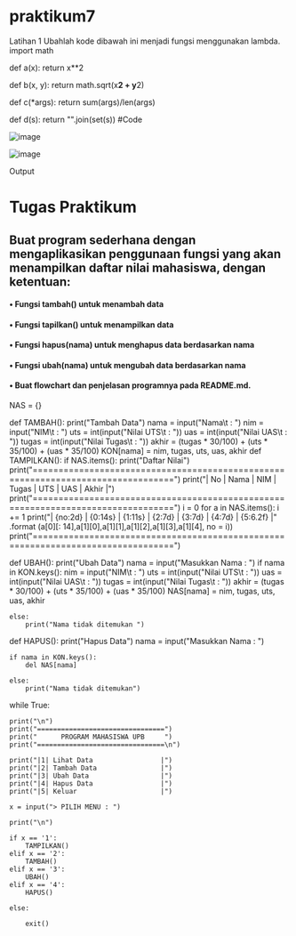 # praktikum7


Latihan 1
Ubahlah kode dibawah ini menjadi fungsi menggunakan lambda.
import math

def a(x):
return x**2

def b(x, y):
return math.sqrt(x**2 + y**2)

def c(*args):
return sum(args)/len(args)

def d(s):
return "".join(set(s))
#Code

 ![image](https://user-images.githubusercontent.com/115569493/205496736-5e2dfe7a-00d9-429f-a1d6-e68c8fc08b98.png)

![image](https://user-images.githubusercontent.com/115569493/205496807-9342aaeb-7743-474f-968e-01d299cc7c11.png)

Output
 
# Tugas Praktikum
## Buat program sederhana dengan mengaplikasikan penggunaan fungsi yang akan menampilkan daftar nilai mahasiswa, dengan ketentuan:
#### • Fungsi tambah() untuk menambah data
#### • Fungsi tapilkan() untuk menampilkan data
#### • Fungsi hapus(nama) untuk menghapus data berdasarkan nama
#### • Fungsi ubah(nama) untuk mengubah data berdasarkan nama
#### • Buat flowchart dan penjelasan programnya pada README.md.

 NAS = {}

def TAMBAH():
    print("Tambah Data")
    nama = input("Nama\t : ")
    nim = input("NIM\t : ")
    uts = int(input("Nilai UTS\t : "))
    uas = int(input("Nilai UAS\t : "))
    tugas = int(input("Nilai Tugas\t : "))
    akhir = (tugas * 30/100) + (uts * 35/100) + (uas * 35/100)
    KON[nama] = nim, tugas, uts, uas, akhir
def TAMPILKAN():
    if NAS.items():
        print("Daftar Nilai")
        print("=================================================================================")
        print("| No |      Nama      |     NIM     |  Tugas  |   UTS   |   UAS   |    Akhir    |")
        print("=================================================================================")
        i = 0
        for a in NAS.items():
            i += 1
            print("| {no:2d} | {0:14s} | {1:11s} | {2:7d} | {3:7d} | {4:7d} |      {5:6.2f} |"
            .format (a[0][: 14],a[1][0],a[1][1],a[1][2],a[1][3],a[1][4], no = i))
        print("=================================================================================")

def UBAH():
    print("Ubah Data")
    nama = input("Masukkan Nama : ")
    if nama in KON.keys():
        nim = input("NIM\t : ")
        uts = int(input("Nilai UTS\t : "))
        uas = int(input("Nilai UAS\t : "))
        tugas = int(input("Nilai Tugas\t : "))
        akhir = (tugas * 30/100) + (uts * 35/100) + (uas * 35/100)
        NAS[nama] = nim, tugas, uts, uas, akhir

    else:
        print("Nama tidak ditemukan ")
def HAPUS():
    print("Hapus Data")
    nama = input("Masukkan Nama : ")
    
    if nama in KON.keys():
        del NAS[nama]
    
    else:
        print("Nama tidak ditemukan")
while True:

    print("\n")
    print("================================")
    print("      PROGRAM MAHASISWA UPB     ")
    print("================================\n")

    print("|1| Lihat Data                 |")
    print("|2| Tambah Data                |")
    print("|3| Ubah Data                  |")
    print("|4| Hapus Data                 |")
    print("|5| Keluar                     |")

    x = input("> PILIH MENU : ")

    print("\n")

    if x == '1':
        TAMPILKAN()
    elif x == '2':
        TAMBAH()
    elif x == '3':
        UBAH()
    elif x == '4':
        HAPUS()

    else:

        exit()
